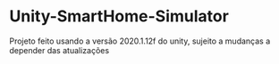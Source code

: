 # Unity-SmartHome-Simulator

Projeto feito usando a versão 2020.1.12f do unity, sujeito a mudanças a depender das atualizações
